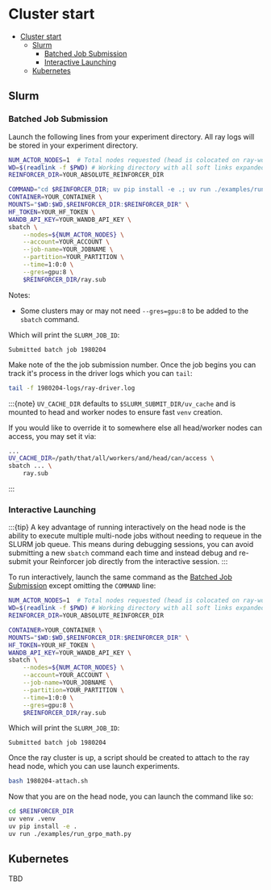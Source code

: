 # Cluster start

- [Cluster start](#cluster-start)
  - [Slurm](#slurm)
    - [Batched Job Submission](#batched-job-submission)
    - [Interactive Launching](#interactive-launching)
  - [Kubernetes](#kubernetes)

## Slurm

### Batched Job Submission

Launch the following lines from your experiment directory. All ray logs will be stored in your experiment directory.

```sh
NUM_ACTOR_NODES=1  # Total nodes requested (head is colocated on ray-worker-0)
WD=$(readlink -f $PWD) # Working directory with all soft links expanded
REINFORCER_DIR=YOUR_ABSOLUTE_REINFORCER_DIR

COMMAND="cd $REINFORCER_DIR; uv pip install -e .; uv run ./examples/run_grpo_math.py" \
CONTAINER=YOUR_CONTAINER \
MOUNTS="$WD:$WD,$REINFORCER_DIR:$REINFORCER_DIR" \
HF_TOKEN=YOUR_HF_TOKEN \
WANDB_API_KEY=YOUR_WANDB_API_KEY \
sbatch \
    --nodes=${NUM_ACTOR_NODES} \
    --account=YOUR_ACCOUNT \
    --job-name=YOUR_JOBNAME \
    --partition=YOUR_PARTITION \
    --time=1:0:0 \
    --gres=gpu:8 \
    $REINFORCER_DIR/ray.sub
```

Notes:
* Some clusters may or may not need `--gres=gpu:8` to be added to the `sbatch` command.

Which will print the `SLURM_JOB_ID`:
```text
Submitted batch job 1980204
```
Make note of the the job submission number. Once the job begins you can track it's process in the driver logs which you can `tail`:
```sh
tail -f 1980204-logs/ray-driver.log
```

:::{note}
`UV_CACHE_DIR` defaults to `$SLURM_SUBMIT_DIR/uv_cache` and is mounted to head and worker nodes
to ensure fast `venv` creation. 

If you would like to override it to somewhere else all head/worker nodes can access, you may set it
via:

```sh
...
UV_CACHE_DIR=/path/that/all/workers/and/head/can/access \
sbatch ... \
    ray.sub
```
:::

### Interactive Launching

:::{tip}
A key advantage of running interactively on the head node is the ability to execute multiple multi-node jobs without needing to requeue in the SLURM job queue. This means during debugging sessions, you can avoid submitting a new `sbatch` command each time and instead debug and re-submit your Reinforcer job directly from the interactive session.
:::

To run interactively, launch the same command as the [Batched Job Submission](#batched-job-submission) except omitting the `COMMAND` line:

```sh
NUM_ACTOR_NODES=1  # Total nodes requested (head is colocated on ray-worker-0)
WD=$(readlink -f $PWD) # Working directory with all soft links expanded
REINFORCER_DIR=YOUR_ABSOLUTE_REINFORCER_DIR

CONTAINER=YOUR_CONTAINER \
MOUNTS="$WD:$WD,$REINFORCER_DIR:$REINFORCER_DIR" \
HF_TOKEN=YOUR_HF_TOKEN \
WANDB_API_KEY=YOUR_WANDB_API_KEY \
sbatch \
    --nodes=${NUM_ACTOR_NODES} \
    --account=YOUR_ACCOUNT \
    --job-name=YOUR_JOBNAME \
    --partition=YOUR_PARTITION \
    --time=1:0:0 \
    --gres=gpu:8 \
    $REINFORCER_DIR/ray.sub
```

Which will print the `SLURM_JOB_ID`:

```text
Submitted batch job 1980204
```

Once the ray cluster is up, a script should be created to attach to the ray head node,
which you can use launch experiments.

```sh
bash 1980204-attach.sh
```

Now that you are on the head node, you can launch the command like so:

```sh
cd $REINFORCER_DIR
uv venv .venv
uv pip install -e .
uv run ./examples/run_grpo_math.py
```

## Kubernetes

TBD
